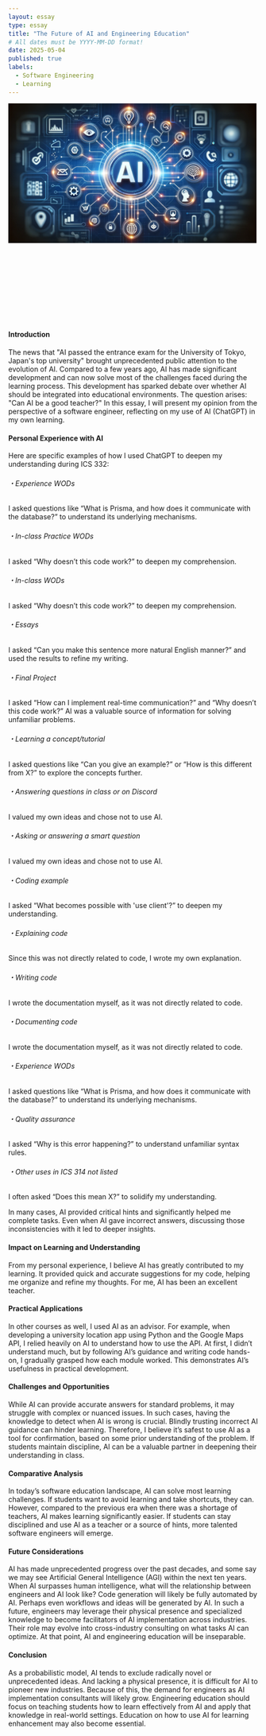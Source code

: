 ```yaml
---
layout: essay
type: essay
title: "The Future of AI and Engineering Education"
# All dates must be YYYY-MM-DD format!
date: 2025-05-04
published: true
labels:
  - Software Engineering
  - Learning
---
```


<img width="500px" class="rounded float-start pe-4" src="../img/myUseOfAI.png"><br><br><br><br><br><br><br><br><br><br>

<h4>Introduction</h4>
<p>
The news that "AI passed the entrance exam for the University of Tokyo, Japan's top university" brought unprecedented public attention to the evolution of AI. Compared to a few years ago, AI has made significant development and can now solve most of the challenges faced during the learning process. This development has sparked debate over whether AI should be integrated into educational environments. The question arises: "Can AI be a good teacher?" In this essay, I will present my opinion from the perspective of a software engineer, reflecting on my use of AI (ChatGPT) in my own learning.
</p>

<h4>Personal Experience with AI</h4>
<p>
Here are specific examples of how I used ChatGPT to deepen my understanding during ICS 332:
</p>

<h6>・Experience WODs </h6>
<p>
I asked questions like “What is Prisma, and how does it communicate with the database?” to understand its underlying mechanisms.
</p>

<h6>・In-class Practice WODs </h6>
<p>
I asked “Why doesn’t this code work?” to deepen my comprehension.
</p>

<h6>・In-class WODs </h6>
<p>
I asked “Why doesn’t this code work?” to deepen my comprehension.
</p>

<h6>・Essays </h6>
<p>
I asked “Can you make this sentence more natural English manner?” and used the results to refine my writing.
</p>


<h6>・Final Project</h6>
<p>
I asked “How can I implement real-time communication?” and “Why doesn’t this code work?” AI was a valuable source of information for solving unfamiliar problems.
</p>

<h6>・Learning a concept/tutorial</h6>
<p>
I asked questions like “Can you give an example?” or “How is this different from X?” to explore the concepts further.
</p>

<h6>・Answering questions in class or on Discord</h6>
<p>
I valued my own ideas and chose not to use AI.
</p>

<h6>・Asking or answering a smart question </h6>
<p>
I valued my own ideas and chose not to use AI.
</p>

<h6>・Coding example</h6>
<p>
I asked “What becomes possible with 'use client'?” to deepen my understanding.
</p>

<h6>・Explaining code </h6>
<p>
Since this was not directly related to code, I wrote my own explanation.
</p>

<h6>・Writing code</h6>
<p>
I wrote the documentation myself, as it was not directly related to code.
</p>

<h6>・Documenting code</h6>
<p>
I wrote the documentation myself, as it was not directly related to code.
</p>

<h6>・Experience WODs </h6>
<p>
I asked questions like “What is Prisma, and how does it communicate with the database?” to understand its underlying mechanisms.
</p>

<h6>・Quality assurance </h6>
<p>
I asked “Why is this error happening?” to understand unfamiliar syntax rules.
</p>

<h6>・Other uses in ICS 314 not listed </h6>
<p>
I often asked “Does this mean X?” to solidify my understanding.
</p>

<p>
In many cases, AI provided critical hints and significantly helped me complete tasks. Even when AI gave incorrect answers, discussing those inconsistencies with it led to deeper insights.
</p>


<h4>Impact on Learning and Understanding</h4>
<p>
From my personal experience, I believe AI has greatly contributed to my learning. It provided quick and accurate suggestions for my code, helping me organize and refine my thoughts. For me, AI has been an excellent teacher.
</p>

<h4>Practical Applications</h4>
<p>
In other courses as well, I used AI as an advisor. For example, when developing a university location app using Python and the Google Maps API, I relied heavily on AI to understand how to use the API. At first, I didn’t understand much, but by following AI’s guidance and writing code hands-on, I gradually grasped how each module worked. This demonstrates AI’s usefulness in practical development.
</p>

<h4>Challenges and Opportunities</h4>
<p>
While AI can provide accurate answers for standard problems, it may struggle with complex or nuanced issues. In such cases, having the knowledge to detect when AI is wrong is crucial. Blindly trusting incorrect AI guidance can hinder learning. Therefore, I believe it’s safest to use AI as a tool for confirmation, based on some prior understanding of the problem. If students maintain discipline, AI can be a valuable partner in deepening their understanding in class.
</p>

<h4>Comparative Analysis</h4>
<p>
In today’s software education landscape, AI can solve most learning challenges. If students want to avoid learning and take shortcuts, they can. However, compared to the previous era when there was a shortage of teachers, AI makes learning significantly easier. If students can stay disciplined and use AI as a teacher or a source of hints, more talented software engineers will emerge.
</p>

<h4>Future Considerations</h4>
<p>
AI has made unprecedented progress over the past decades, and some say we may see Artificial General Intelligence (AGI) within the next ten years. When AI surpasses human intelligence, what will the relationship between engineers and AI look like? Code generation will likely be fully automated by AI. Perhaps even workflows and ideas will be generated by AI. In such a future, engineers may leverage their physical presence and specialized knowledge to become facilitators of AI implementation across industries. Their role may evolve into cross-industry consulting on what tasks AI can optimize. At that point, AI and engineering education will be inseparable.
</p>

<h4>Conclusion</h4>
<p>
As a probabilistic model, AI tends to exclude radically novel or unprecedented ideas. And lacking a physical presence, it is difficult for AI to pioneer new industries. Because of this, the demand for engineers as AI implementation consultants will likely grow. Engineering education should focus on teaching students how to learn effectively from AI and apply that knowledge in real-world settings. Education on how to use AI for learning enhancement may also become essential.
</p>
